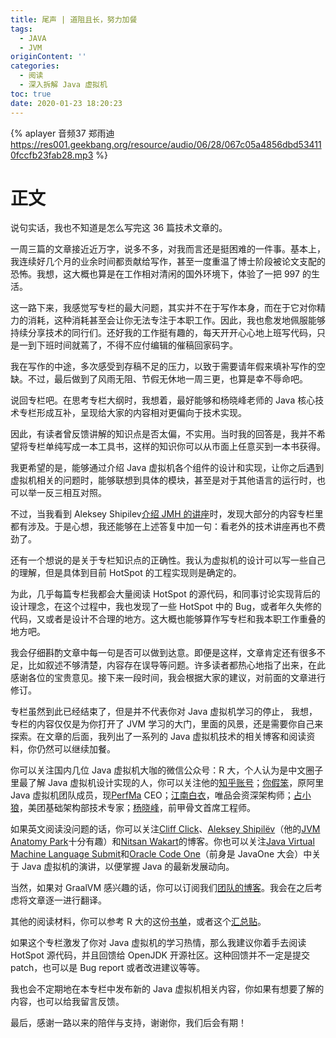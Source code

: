```yaml
---
title: 尾声 | 道阻且长，努力加餐
tags:
  - JAVA
  - JVM
originContent: ''
categories:
  - 阅读
  - 深入拆解 Java 虚拟机
toc: true
date: 2020-01-23 18:20:23
---
```


{% aplayer 音频37 郑雨迪 https://res001.geekbang.org/resource/audio/06/28/067c05a4856dbd534110fccfb23fab28.mp3 %}

# 正文
说句实话，我也不知道是怎么写完这 36 篇技术文章的。

一周三篇的文章接近近万字，说多不多，对我而言还是挺困难的一件事。基本上，我连续好几个月的业余时间都贡献给写作，甚至一度重温了博士阶段被论文支配的恐怖。我想，这大概也算是在工作相对清闲的国外环境下，体验了一把 997 的生活。

这一路下来，我感觉写专栏的最大问题，其实并不在于写作本身，而在于它对你精力的消耗，这种消耗甚至会让你无法专注于本职工作。因此，我也愈发地佩服能够持续分享技术的同行们。还好我的工作挺有趣的，每天开开心心地上班写代码，只是一到下班时间就蔫了，不得不应付编辑的催稿回家码字。

我在写作的中途，多次感受到存稿不足的压力，以致于需要请年假来填补写作的空缺。不过，最后做到了风雨无阻、节假无休地一周三更，也算是幸不辱命吧。

说回专栏吧。在思考专栏大纲时，我想着，最好能够和杨晓峰老师的 Java 核心技术专栏形成互补，呈现给大家的内容相对更偏向于技术实现。

因此，有读者曾反馈讲解的知识点是否太偏，不实用。当时我的回答是，我并不希望将专栏单纯写成一本工具书，这样的知识你可以从市面上任意买到一本书获得。

我更希望的是，能够通过介绍 Java 虚拟机各个组件的设计和实现，让你之后遇到虚拟机相关的问题时，能够联想到具体的模块，甚至是对于其他语言的运行时，也可以举一反三相互对照。

不过，当我看到 Aleksey Shipilev[介绍 JMH 的讲座](https://www.youtube.com/watch?v=VaWgOCDBxYw)时，发现大部分的内容专栏里都有涉及。于是心想，我还能够在上述答复中加一句：看老外的技术讲座再也不费劲了。

还有一个想说的是关于专栏知识点的正确性。我认为虚拟机的设计可以写一些自己的理解，但是具体到目前 HotSpot 的工程实现则是确定的。

为此，几乎每篇专栏我都会大量阅读 HotSpot 的源代码，和同事讨论实现背后的设计理念，在这个过程中，我也发现了一些 HotSpot 中的 Bug，或者年久失修的代码，又或者是设计不合理的地方。这大概也能够算作写专栏和我本职工作重叠的地方吧。

我会仔细斟酌文章中每一句是否可以做到达意。即便是这样，文章肯定还有很多不足，比如叙述不够清楚，内容存在误导等问题。许多读者都热心地指了出来，在此感谢各位的宝贵意见。接下来一段时间，我会根据大家的建议，对前面的文章进行修订。

专栏虽然到此已经结束了，但是并不代表你对 Java 虚拟机学习的停止， 我想，专栏的内容仅仅是为你打开了 JVM 学习的大门，里面的风景，还是需要你自己来探索。在文章的后面，我列出了一系列的 Java 虚拟机技术的相关博客和阅读资料，你仍然可以继续加餐。

你可以关注国内几位 Java 虚拟机大咖的微信公众号：R 大，个人认为是中文圈子里最了解 Java 虚拟机设计实现的人，你可以关注他的[知乎账号](https://www.zhihu.com/people/rednaxelafx)；[你假笨](https://open.weixin.qq.com/qr/code?username=lovestblog)，原阿里 Java 虚拟机团队成员，现[PerfMa](http://www.perfma.com/) CEO；[江南白衣](https://open.weixin.qq.com/qr/code?username=jnby1978)，唯品会资深架构师；[占小狼](https://open.weixin.qq.com/qr/code?username=whywhy_zj)，美团基础架构部技术专家；[杨晓峰](https://open.weixin.qq.com/qr/code?username=gh_9f3b2a4e2a74)，前甲骨文首席工程师。

如果英文阅读没问题的话，你可以关注[Cliff Click](http://cliffc.org/blog/)、[Aleksey Shipilëv](https://shipilev.net/)（他的[JVM Anatomy Park](https://shipilev.net/jvm-anatomy-park/)十分有趣）和[Nitsan Wakart](http://psy-lob-saw.blogspot.com/)的博客。你也可以关注[Java Virtual Machine Language Submit](http://openjdk.java.net/projects/mlvm/jvmlangsummit/)和[Oracle Code One](https://www.oracle.com/code-one/index.html)（前身是 JavaOne 大会）中关于 Java 虚拟机的演讲，以便掌握 Java 的最新发展动向。

当然，如果对 GraalVM 感兴趣的话，你可以订阅我们[团队的博客](https://medium.com/graalvm)。我会在之后考虑将文章逐一进行翻译。

其他的阅读材料，你可以参考 R 大的这份[书单](https://www.douban.com/doulist/2545443/)，或者这个[汇总贴](https://github.com/deephacks/awesome-jvm)。

如果这个专栏激发了你对 Java 虚拟机的学习热情，那么我建议你着手去阅读 HotSpot 源代码，并且回馈给 OpenJDK 开源社区。这种回馈并不一定是提交 patch，也可以是 Bug report 或者改进建议等等。

我也会不定期地在本专栏中发布新的 Java 虚拟机相关内容，你如果有想要了解的内容，也可以给我留言反馈。

最后，感谢一路以来的陪伴与支持，谢谢你，我们后会有期！